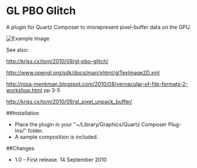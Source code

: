 GL PBO Glitch
=============

A plugin for Quartz Composer to misrepresent pixel-buffer data on the GPU.

![Example Image](http://kriss.cx/tom/wp-content/uploads/2010/09/BGRA-FLOAT-to-RGB_422-8_8-2-x-width-700x393.png)

See also:

http://kriss.cx/tom/2010/09/gl-pbo-glitch/

http://www.opengl.org/sdk/docs/man/xhtml/glTexImage2D.xml

http://rosa-menkman.blogspot.com/2010/08/vernacular-of-file-formats-2-workshop.html pp 3-5

http://kriss.cx/tom/2010/09/gl_pixel_unpack_buffer/

##Installation

- Place the plugin in your "~/Library/Graphics/Quartz Composer Plug-Ins/" folder.
- A sample composition is included.

##Changes

- 1.0 - First release. 14 September 2010

